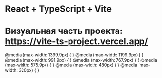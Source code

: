 # React + TypeScript + Vite

# Визуальная часть проекта: https://vite-ts-project.vercel.app/

@media (max-width: 1399.9px) {
}
@media (max-width: 1199.9px) {
}
@media (max-width: 991.9px) {
}
@media (max-width: 767.9px) {
}
@media (max-width: 575.9px) {
}
@media (max-width: 480px) {
}
@media (max-width: 320px) {
}
